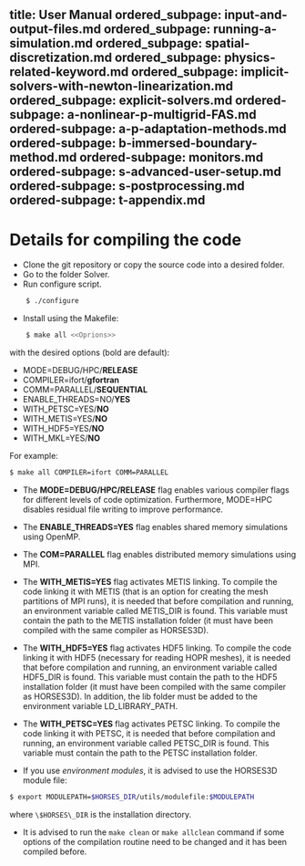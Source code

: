 title: User Manual
ordered_subpage: input-and-output-files.md
ordered_subpage: running-a-simulation.md
ordered_subpage: spatial-discretization.md
ordered_subpage: physics-related-keyword.md
ordered_subpage: implicit-solvers-with-newton-linearization.md
ordered_subpage: explicit-solvers.md
ordered-subpage: a-nonlinear-p-multigrid-FAS.md
ordered-subpage: a-p-adaptation-methods.md
ordered-subpage: b-immersed-boundary-method.md
ordered-subpage: monitors.md
ordered-subpage: s-advanced-user-setup.md
ordered-subpage: s-postprocessing.md
ordered-subpage: t-appendix.md
---

# Details for compiling the code

- Clone the git repository or copy the source code into a desired folder.
- Go to the folder Solver.
- Run configure script.
```bash
    $ ./configure
```
- Install using the Makefile:
```bash
    $ make all <<Oprions>>
```
with the desired options (bold are default):

- MODE=DEBUG/HPC/**RELEASE**
- COMPILER=ifort/**gfortran**
- COMM=PARALLEL/**SEQUENTIAL**
- ENABLE_THREADS=NO/**YES**
- WITH_PETSC=YES/**NO**
- WITH_METIS=YES/**NO**
- WITH_HDF5=YES/**NO**
- WITH_MKL=YES/**NO**

For example:
```bash
$ make all COMPILER=ifort COMM=PARALLEL
```
- The **MODE=DEBUG/HPC/RELEASE** flag enables various compiler flags for different levels of code optimization. Furthermore, MODE=HPC disables residual file writing to improve performance. 

- The **ENABLE_THREADS=YES** flag enables shared memory simulations using OpenMP.

- The **COM=PARALLEL** flag enables distributed memory simulations using MPI.

- The **WITH_METIS=YES** flag activates METIS linking. To compile the code linking it with METIS (that is an option for creating the mesh partitions of MPI runs), it is needed that before compilation and running, an environment variable called METIS_DIR is found. This variable must contain the path to the METIS installation folder (it must have been compiled with the same compiler as HORSES3D).

- The **WITH_HDF5=YES** flag activates HDF5 linking. To compile the code linking it with HDF5 (necessary for reading HOPR meshes), it is needed that before compilation and running, an environment variable called HDF5_DIR is found. This variable must contain the path to the HDF5 installation folder (it must have been compiled with the same compiler as HORSES3D). In addition, the lib folder must be added to the environment variable LD_LIBRARY_PATH.

- The **WITH_PETSC=YES** flag activates PETSC linking. To compile the code linking it with PETSC, it is needed that before compilation and running, an environment variable called PETSC_DIR is found. This variable must contain the path to the PETSC installation folder.

- If you use *environment modules*, it is advised to use the HORSES3D module file:

```bash
$ export MODULEPATH=$HORSES_DIR/utils/modulefile:$MODULEPATH
```
where `\$HORSES\_DIR` is the installation directory.

- It is advised to run the `make clean` or `make allclean` command if some options of the compilation routine need to be changed and it has been compiled before.



